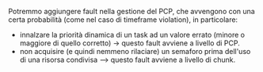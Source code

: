 Potremmo aggiungere fault nella gestione del PCP, che avvengono con una certa probabilità (come nel caso di timeframe violation), in particolare:
- innalzare la priorità dinamica di un task ad un valore errato (minore o maggiore di quello corretto) -> questo fault avviene a livello di PCP.
- non acquisire (e quindi nemmeno rilaciare) un semaforo prima dell'uso di una risorsa condivisa --> questo fault avviene a livello di chunk.
